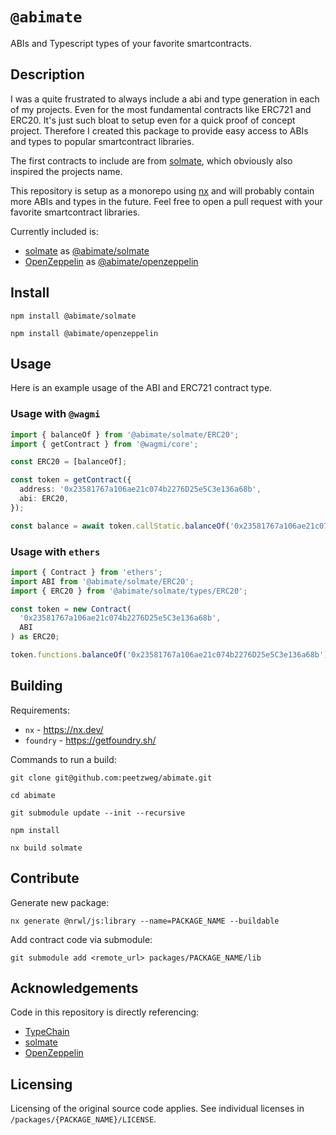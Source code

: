 # `@abimate`

ABIs and Typescript types of your favorite smartcontracts.

## Description

I was a quite frustrated to always include a abi and type generation in each of my projects. Even for the most fundamental contracts like ERC721 and ERC20. It's just such bloat to setup even for a quick proof of concept project. Therefore I created this package to provide easy access to ABIs and types to popular smartcontract libraries.

The first contracts to include are from [solmate](https://github.com/Rari-Capital/solmate), which obviously also inspired the projects name.

This repository is setup as a monorepo using [nx](https://nx.dev/) and will probably contain more ABIs and types in the future. Feel free to open a pull request with your favorite smartcontract libraries.

Currently included is:

- [solmate](https://github.com/Rari-Capital/solmate) as [@abimate/solmate](https://www.npmjs.com/package/@abimate/solmate)
- [OpenZeppelin](https://github.com/OpenZeppelin/openzeppelin-contracts) as [@abimate/openzeppelin](https://www.npmjs.com/package/@abimate/openzeppelin)

## Install

`npm install @abimate/solmate`

`npm install @abimate/openzeppelin`

## Usage

Here is an example usage of the ABI and ERC721 contract type.

### Usage with `@wagmi`

```typescript
import { balanceOf } from '@abimate/solmate/ERC20';
import { getContract } from '@wagmi/core';

const ERC20 = [balanceOf];

const token = getContract({
  address: '0x23581767a106ae21c074b2276D25e5C3e136a68b',
  abi: ERC20,
});

const balance = await token.callStatic.balanceOf('0x23581767a106ae21c074b2276D25e5C3e136a68b');
```

### Usage with `ethers`

```typescript
import { Contract } from 'ethers';
import ABI from '@abimate/solmate/ERC20';
import { ERC20 } from '@abimate/solmate/types/ERC20';

const token = new Contract(
  '0x23581767a106ae21c074b2276D25e5C3e136a68b',
  ABI
) as ERC20;

token.functions.balanceOf('0x23581767a106ae21c074b2276D25e5C3e136a68b');

```

## Building

Requirements:

+ `nx` - https://nx.dev/
+ `foundry` - https://getfoundry.sh/


Commands to run a build:

`git clone git@github.com:peetzweg/abimate.git`

`cd abimate`

`git submodule update --init --recursive`

`npm install`

`nx build solmate`


## Contribute

Generate new package:

`nx generate @nrwl/js:library --name=PACKAGE_NAME --buildable`

Add contract code via submodule:

`git submodule add <remote_url> packages/PACKAGE_NAME/lib`

## Acknowledgements

Code in this repository is directly referencing:

- [TypeChain](https://github.com/dethcrypto/TypeChain)
- [solmate](https://github.com/Rari-Capital/solmate)
- [OpenZeppelin](https://github.com/OpenZeppelin/openzeppelin-contracts)

## Licensing

Licensing of the original source code applies. See individual licenses in `/packages/{PACKAGE_NAME}/LICENSE`.
